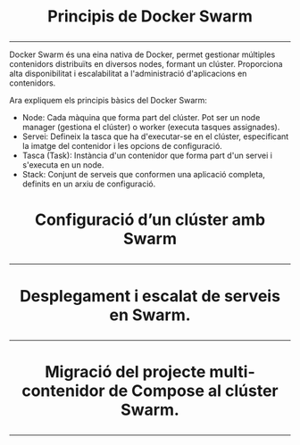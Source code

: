 # <p align="center">  Principis de Docker Swarm  </p>
------------
Docker Swarm és una eina nativa de Docker, permet gestionar múltiples contenidors distribuïts en diversos nodes, formant un clúster. 
Proporciona alta disponibilitat i escalabilitat a l'administració d'aplicacions en contenidors.​

Ara expliquem els principis bàsics del Docker Swarm:
- Node: Cada màquina que forma part del clúster. Pot ser un node manager (gestiona el clúster) o worker (executa tasques assignades).​
- Servei: Defineix la tasca que ha d'executar-se en el clúster, especificant la imatge del contenidor i les opcions de configuració.​
- Tasca (Task): Instància d'un contenidor que forma part d'un servei i s'executa en un node.​
- Stack: Conjunt de serveis que conformen una aplicació completa, definits en un arxiu de configuració.
# <p align="center">  Configuració d’un clúster amb Swarm </p>
------------

# <p align="center">  Desplegament i escalat de serveis en Swarm.  </p>
------------


# <p align="center">  Migració del projecte multi-contenidor de Compose al clúster Swarm. </p>
------------
